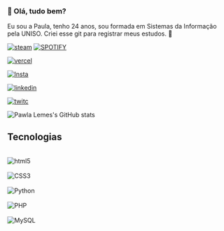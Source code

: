 <div align="left">

### **🦋 Olá, tudo bem?** 
Eu sou a Paula, tenho 24 anos, sou formada em Sistemas da Informação pela UNISO. Criei esse git para registrar meus estudos. 🦋

[![steam](https://img.shields.io/badge/Steam-000000?style=for-the-badge&logo=steam&logoColor=white)](https://steamcommunity.com/id/01pawla/)
[![SPOTIFY](https://img.shields.io/badge/Spotify-1ED760?&style=for-the-badge&logo=spotify&logoColor=white)](https://open.spotify.com/user/eupawlaleme)

[![vercel](https://img.shields.io/badge/Vercel-000000?style=for-the-badge&logo=vercel&logoColor=white)](https://vercel.com/pawlalemes-projects)

[![Insta](https://img.shields.io/badge/Instagram-E4405F?style=for-the-badge&logo=instagram&logoColor=white)](https://www.instagram.com/paaulaleme/)

[![linkedin](https://img.shields.io/badge/LinkedIn-0077B5?style=for-the-badge&logo=linkedin&logoColor=white)](https://www.linkedin.com/in/paulaleme/)

[![twitc](https://img.shields.io/badge/Twitch-9146FF?style=for-the-badge&logo=twitch&logoColor=white)](https://www.twitch.com/paulafps)

![Pawla Lemes's GitHub stats](https://github-readme-stats.vercel.app/api?username=pawlaleme&show_icons=true&theme=synthwave)

## Tecnologias
<div style="display: inline_block"><br/>
 <img align="center" alt="html5" src="https://img.shields.io/badge/HTML5-E34F26?style=for-the-badge&logo=html5&logoColor=white"   />
</div>
<div style="display: inline_block"><br/>
 <img align="center" alt="CSS3" src="https://img.shields.io/badge/CSS3-1572B6?style=for-the-badge&logo=css3&logoColor=white"   />
</div>
<div style="display: inline_block"><br/>
 <img align="center" alt="Python" src="https://img.shields.io/badge/Python-14354C?style=for-the-badge&logo=python&logoColor=white"   />
</div>
<div style="display: inline_block"><br/>
 <img align="center" alt="PHP" src="https://img.shields.io/badge/PHP-777BB4?style=for-the-badge&logo=php&logoColor=white"   />
</div>
<div style="display: inline_block"><br/>
 <img align="center" alt="MySQL" src="https://img.shields.io/badge/MySQL-00000F?style=for-the-badge&logo=mysql&logoColor=white"   />
</div>

</div>
